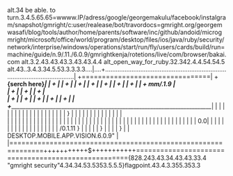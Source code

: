 alt.34 be able. to turn.3.4.5.65.65=wwww.IP/adress/google/georgemakulu/facebook/instalgram/snapshot/gmright/c:user/realease/bot/travordocs=gmright.org/georgemwasafi/blog/tools/author/home/parents/software/inc/github/andoid/microgmright/microsoft/office/world/program/desktop/files/ios/java/ruby/security/network/interprise/windows/operations/start/run/fly/users/cards/build/run=machine/guide/n.9/.11./6.0.9/gmrightkenja/rotetions/live/com/browser/bakai.com
alt.3.2.43.43.43.3.43.43.4.4
alt_open_way_for_ruby.32.342.4.4.54.54.5
alt.43..3.4.3.34.5.53.3.3.3.3....|....+...........................................................................................................|
+================================|    +______________________________{serch here}_________________________________________________________________|
                                 |    +                                                                                                           |
                                 |    +                                                                                                           |
                                 |    +                                                                                                           |
                                 |    +                                                                                                           |
                                 |    +                                                                                                           |
                                 |    +                                                                                                           |
                                 |    +                                                                                                           |
                                 |    +       <mm  mm>                             mm/.1.9                           <mm  mm>                     |     
                                 |    +                                                                                                           |
                                 |    +                                                                                                           |
                                 |    +                                                                                                           |                   
                                 |    +                                                                                                           |
                                 |    +                                                                                                           |
                                 |    +                                                                                                           |
                                 |    +                                                                                                           |
                                 |    +                                                                                                           |
                                 |    +___________________________________________________________________________________________________________|
                                 |                                                                                                                |
                                 |                                                                                                                |
                                 |                                                                                                                |
                                 |                                                                                                                |
                                 |                                                                                                                |
                                 |                                                                                                                |
                                 |                                                                                                                |
                                 |                                                                                                                |
                                 |                                                                                                                |
                                 |                                                                                                                }
                                 |                                                                                                                |
                                 |                                                                                                                |
                                 |                                                                                                                |
                                 |                                                                                                                |
                                 |                                                                                                                |
                                 |                                                                                                                |
                                 |                                                                                                                |                                                               
                                 |                                                                                                                |
                                 |                                                                                                                |
                                 |                                                                                                                |
                                 |                                                                                                                |
                                 |                                                                                                                |
                                 |                                                                                                                |
                                 |                                                                                                                |
                                 |                                                                                                                |
                                 |                                                                                                                |
                                 |                                                                                                                |
                                 |                                                                                                                |
                                 |                                                                                                                |
                                 |                                                                                                                |
                                 |                                                                                                                |
                                 |                                                                                                                |
                                 |                                                                                                                |
                                 |                                                                                                                |
                                 |                                                                                                                |
                                 |                                                                                                                |
                                 |                                                                                                                |
                                 |                                                                                                                |
                                 |                                                                                                                |
                                 |                                                                                                                |
                                 |                                                                                                                |
                                 |                                                                                                                |
                                 |                                                                                                             0.0|
                                 |                                                                                                             |  |
                                 |                                                                                                                |
                                 |        |                                                                                              |        |
                                 |            |                                                                                                   |
                                 |              |                                                                                    |            |
                                 |              | /0.1.11                                                                           }             |
                                 |                                                                                                                |
                                 |          |                                                                                 }                   |
                                 |                                                                                                                |
                                 |                                                                                          }                     |
                                 |                                                          DESKTOP.MOBILE.APP.VISION.6.0.9"                      |
                                 |==============================================================+++++++++++$+++++++++++===================================================={828.243.43.34.43.43.33.4 "gmright security"4.34.34.53.5353.5.5.5}flagpoint.43.4.3.355.353.3
                               
                                
